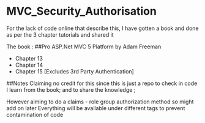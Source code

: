 # MVC_Security_Authorisation
For the lack of code online that describe this, I have gotten a book and done as per the 3 chapter tutorials and shared it

The book :
##Pro ASP.Net MVC 5 Platform by Adam Freeman
* Chapter 13
* Chapter 14
* Chapter 15  [Excludes 3rd Party Authentication]

##Notes
Claiming no credit for this since this is just a repo to check in code I learn from the book; and to share the knowledge ;

However aiming to do a claims - role group authorization method so might add on later
Everything will be available under different tags to prevent contamination of code
